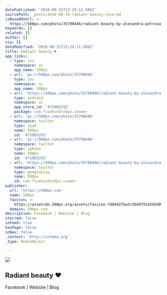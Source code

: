 ```yaml
---
datePublished: '2016-08-31T13:29:12.506Z'
sourcePath: _posts/2016-08-19-radiant-beauty-love.md
isBasedOnUrl: >-
  https://500px.com/photo/35798446/radiant-beauty-by-alexandra-petrova?ctx_page=2&from=user&user_id=37505
keywords: []
related: []
author: []
via: {}
dateModified: '2016-08-31T13:29:11.589Z'
title: Radiant beauty ♥
app_links:
  - type: ios
    namespace: ai
    app_name: 500px
  - url: 'px://500px.com/photo/35798446'
    type: ios
    namespace: ai
    app_name: 500px
  - url: 'https://500px.com/photo/35798446/radiant-beauty-by-alexandra-petrova'
    type: android
    namespace: ai
    app_store_id: '471965292'
    package: com.fivehundredpx.viewer
  - url: 'px://500px.com/photo/35798446'
    namespace: twitter
    type: ipad
    name: 500px
    id: '471965292'
  - url: 'px://500px.com/photo/35798446'
    namespace: twitter
    type: iphone
    name: 500px
    id: '471965292'
  - url: 'https://500px.com/photo/35798446/radiant-beauty-by-alexandra-petrova'
    namespace: twitter
    type: googleplay
    name: 500px
    id: com.fivehundredpx.viewer
publisher:
  url: 'https://500px.com'
  name: 500px
  favicon: >-
    https://assetcdn.500px.org/assets/favicon-7d8942fba5c5649f91a595d0fc749c83.ico
  domain: 500px.com
description: Facebook | Website | Blog
starred: false
inFeed: true
hasPage: false
inNav: false
_context: 'http://schema.org'
_type: MediaObject

---
```

<article style=""><img src="https://imgflo.herokuapp.com/graph/vahj1ThiexotieMo/c80007eee102e66974b99ba50cfe95ec/noop?input=https%3A%2F%2Fdrscdn.500px.org%2Fphoto%2F35798446%2Fq%253D80_m%253D2000%2Fc7a93565c6515b1595f89902f53bcb6c" /><h1>Radiant beauty ♥</h1><p>Facebook | Website | Blog</p></article>